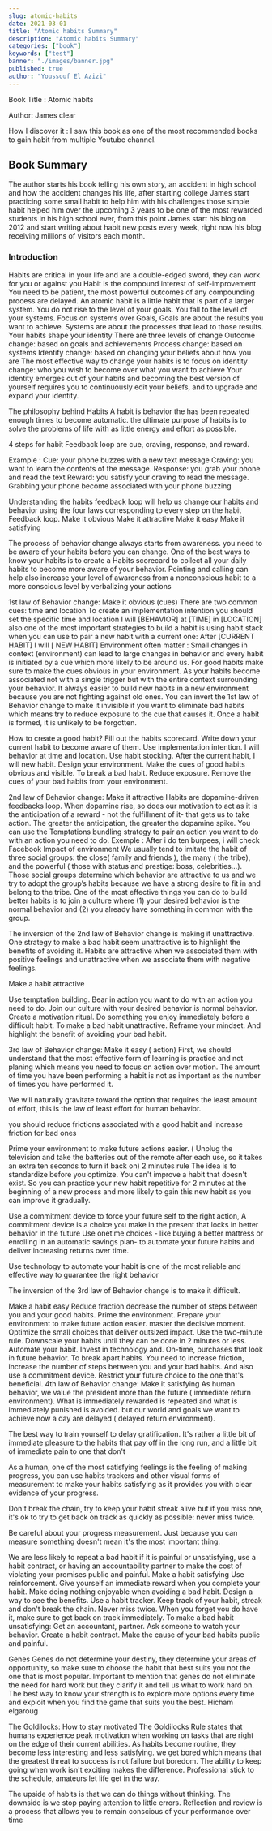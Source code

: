 ```yaml
---
slug: atomic-habits
date: 2021-03-01
title: "Atomic habits Summary"
description: "Atomic habits Summary"
categories: ["book"]
keywords: ["test"]
banner: "./images/banner.jpg"
published: true
author: "Youssouf El Azizi"
---
```


Book Title : Atomic habits

Author: James clear

How I discover it : I saw this book as one of the most recommended books to gain habit from multiple Youtube channel.

## Book Summary

The author starts his book telling his own story, an accident in high school and how the accident changes his life, after starting college James start practicing some small habit to help him with his challenges those simple habit helped him over the upcoming 3 years to be one of the most rewarded students in his high school ever, from this point James start his blog on 2012 and start writing about habit new posts every week, right now his blog receiving millions of visitors each month.

### Introduction

Habits are critical in your life and are a double-edged sword, they can work for you or against you
Habit is the compound interest of self-improvement
You need to be patient, the most powerful outcomes of any compounding process are delayed.
An atomic habit is a little habit that is part of a larger system.
You do not rise to the level of your goals. You fall to the level of your systems.
Focus on systems over Goals, Goals are about the results you want to achieve. Systems are about the processes that lead to those results.
Your habits shape your identity
There are three levels of change
Outcome change: based on goals and achievements
Process change: based on systems
Identify change: based on changing your beliefs about how you are
The most effective way to change your habits is to focus on identity change: who you wish to become over what you want to achieve
Your identity emerges out of your habits and becoming the best version of yourself requires you to continuously edit your beliefs, and to upgrade and expand your identity.

The philosophy behind Habits
A habit is behavior the has been repeated enough times to become automatic. the ultimate purpose of habits is to solve the problems of life with as little energy and effort as possible.

4 steps for habit Feedback loop are cue, craving, response, and reward.

Example :
Cue: your phone buzzes with a new text message
Craving: you want to learn the contents of the message.
Response: you grab your phone and read the text
Reward: you satisfy your craving to read the message.
Grabbing your phone become associated with your phone buzzing

Understanding the habits feedback loop will help us change our habits and behavior using the four laws corresponding to every step on the habit Feedback loop.
Make it obvious
Make it attractive
Make it easy
Make it satisfying

The process of behavior change always starts from awareness. you need to be aware of your habits before you can change. One of the best ways to know your habits is to create a Habits scorecard to collect all your daily habits to become more aware of your behavior.
Pointing and calling can help also increase your level of awareness from a nonconscious habit to a more conscious level by verbalizing your actions

1st law of Behavior change: Make it obvious (cues)
There are two common cues: time and location
To create an implementation intention you should set the specific time and location
I will [BEHAVIOR] at [TIME] in [LOCATION]
also one of the most important strategies to build a habit is using habit stack when you can use to pair a new habit with a current one:
After [CURRENT HABIT] I will [ NEW HABIT]
Environment often matter :
Small changes in context (environment) can lead to large changes in behavior and every habit is initiated by a cue which more likely to be around us.
For good habits make sure to make the cues obvious in your environment. As your habits become associated not with a single trigger but with the entire context surrounding your behavior.
It always easier to build new habits in a new environment because you are not fighting against old ones.
You can invert the 1st law of Behavior change to make it invisible if you want to eliminate bad habits which means try to reduce exposure to the cue that causes it.
Once a habit is formed, it is unlikely to be forgotten.

How to create a good habit?
Fill out the habits scorecard. Write down your current habit to become aware of them.
Use implementation intention. I will behavior at time and location.
Use habit stocking. After the current habit, I will new habit.
Design your environment. Make the cues of good habits obvious and visible.
To break a bad habit. Reduce exposure. Remove the cues of your bad habits from your environment.

2nd law of Behavior change: Make it attractive
Habits are dopamine-driven feedbacks loop. When dopamine rise, so does our motivation to act as it is the anticipation of a reward - not the fulfillment of it- that gets us to take action. The greater the anticipation, the greater the dopamine spike.
You can use the Temptations bundling strategy to pair an action you want to do with an action you need to do.
Exemple : After i do ten burpees, i will check Facebook
Impact of environment
We usually tend to imitate the habit of three social groups: the close( family and friends ), the many ( the tribe), and the powerful ( those with status and prestige: boss, celebrities...). Those social groups determine which behavior are attractive to us and we try to adopt the group’s habits because we have a strong desire to fit in and belong to the tribe.
One of the most effective things you can do to build better habits is to join a culture where (1) your desired behavior is the normal behavior and (2) you already have something in common with the group.

The inversion of the 2nd law of Behavior change is making it unattractive. One strategy to make a bad habit seem unattractive is to highlight the benefits of avoiding it.
Habits are attractive when we associated them with positive feelings and unattractive when we associate them with negative feelings.

Make a habit attractive

Use temptation building. Bear in action you want to do with an action you need to do.
Join our culture with your desired behavior is normal behavior.
Create a motivation ritual. Do something you enjoy immediately before a difficult habit.
To make a bad habit unattractive. Reframe your mindset. And highlight the benefit of avoiding your bad habit.

3rd law of Behavior change: Make it easy ( action)
First, we should understand that the most effective form of learning is practice and not planing which means you need to focus on action over motion.
The amount of time you have been performing a habit is not as important as the number of times you have performed it.

We will naturally gravitate toward the option that requires the least amount of effort, this is the law of least effort for human behavior.

you should reduce frictions associated with a good habit and increase friction for bad ones

Prime your environment to make future actions easier. ( Unplug the television and take the batteries out of the remote after each use, so it takes an extra ten seconds to turn it back on)
2 minutes rule
The idea is to standardize before you optimize. You can't improve a habit that doesn't exist. So you can practice your new habit repetitive for 2 minutes at the beginning of a new process and more likely to gain this new habit as you can improve it gradually.

Use a commitment device to force your future self to the right action, A commitment device is a choice you make in the present that locks in better behavior in the future
Use onetime choices - like buying a better mattress or enrolling in an automatic savings plan- to automate your future habits and deliver increasing returns over time.

Use technology to automate your habit is one of the most reliable and effective way to guarantee the right behavior

The inversion of the 3rd law of Behavior change is to make it difficult.

Make a habit easy
Reduce fraction decrease the number of steps between you and your good habits.
Prime the environment. Prepare your environment to make future action easier.
master the decisive moment. Optimize the small choices that deliver outsized impact.
Use the two-minute rule. Downscale your habits until they can be done in 2 minutes or less.
Automate your habit. Invest in technology and. On-time, purchases that look in future behavior.
To break apart habits. You need to increase friction, increase the number of steps between you and your bad habits. And also use a commitment device. Restrict your future choice to the one that's beneficial.
4th law of Behavior change: Make it satisfying
As human behavior, we value the president more than the future ( immediate return environment). What is immediately rewarded is repeated and what is immediately punished is avoided.
but our world and goals we want to achieve now a day are delayed ( delayed return environment).

The best way to train yourself to delay gratification. It's rather a little bit of immediate pleasure to the habits that pay off in the long run, and a little bit of immediate pain to one that don't

As a human, one of the most satisfying feelings is the feeling of making progress, you can use habits trackers and other visual forms of measurement to make your habits satisfying as it provides you with clear evidence of your progress.

Don't break the chain, try to keep your habit streak alive but if you miss one, it's ok to try to get back on track as quickly as possible: never miss twice.

Be careful about your progress measurement. Just because you can measure something doesn't mean it's the most important thing.

We are less likely to repeat a bad habit if it is painful or unsatisfying, use a habit contract, or having an accountability partner to make the cost of violating your promises public and painful.
Make a habit satisfying
Use reinforcement. Give yourself an immediate reward when you complete your habit.
Make doing nothing enjoyable when avoiding a bad habit. Design a way to see the benefits.
Use a habit tracker. Keep track of your habit, streak and don't break the chain.
Never miss twice. When you forget you do have it, make sure to get back on track immediately.
To make a bad habit unsatisfying:
Get an accountant, partner. Ask someone to watch your behavior.
Create a habit contract. Make the cause of your bad habits public and painful.

Genes
Genes do not determine your destiny, they determine your areas of opportunity, so make sure to choose the habit that best suits you not the one that is most popular. Important to mention that genes do not eliminate the need for hard work but they clarify it and tell us what to work hard on.
The best way to know your strength is to explore more options every time and exploit when you find the game that suits you the best.
Hicham elgaroug

The Goldilocks: How to stay motivated
The Goldilocks Rule states that humans experience peak motivation when working on tasks that are right on the edge of their current abilities.
As habits become routine, they become less interesting and less satisfying. we get bored which means that the greatest threat to success is not failure but boredom.
The ability to keep going when work isn't exciting makes the difference. Professional stick to the schedule, amateurs let life get in the way.

The upside of habits is that we can do things without thinking. The downside is we stop paying attention to little errors. Reflection and review is a process that allows you to remain conscious of your performance over time

